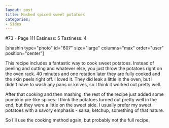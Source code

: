 ```yaml
---
layout: post
title: Mashed spiced sweet potatoes
categories:
- Sides
---
```


#73 - Page 111
Easiness: 5
Tastiness: 4

[shashin type="photo" id="607" size="large" columns="max" order="user" position="center"]

This recipe includes a fantastic way to cook sweet potatoes. Instead of peeling and cutting and whatever else, you just throw the potatoes right on the oven rack. 40 minutes and one rotation later they are fully cooked and the skin peels right off. I loved it. They did leak a little in the oven, but I didn't have to wash any pans or knives, so I think it worked out pretty well.

After that cooking and then mashing, the rest of the recipe just added some pumpkin pie-like spices. I think the potatoes turned out pretty well in the end, but they were a little on the sweet side. I usually prefer my sweet potatoes with a savory emphasis - salsa, ketchup, something of that nature.

So I'll use the cooking method again, but probably not the full recipe.
